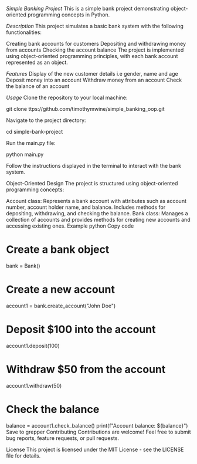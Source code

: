 *Simple Banking Project*
This is a simple bank project demonstrating object-oriented programming concepts in Python.

*Description*
This project simulates a basic bank system with the following functionalities:

Creating bank accounts for customers
Depositing and withdrawing money from accounts
Checking the account balance
The project is implemented using object-oriented programming principles, with each bank account represented as an object.

*Features*
Display of the new customer details i.e gender, name and age
Deposit money into an account
Withdraw money from an account
Check the balance of an account

*Usage*
Clone the repository to your local machine:

git clone ttps://github.com/timothymwine/simple_banking_oop.git

Navigate to the project directory:

cd simple-bank-project

Run the main.py file:

python main.py

Follow the instructions displayed in the terminal to interact with the bank system.

Object-Oriented Design
The project is structured using object-oriented programming concepts:

Account class: Represents a bank account with attributes such as account number, account holder name, and balance. Includes methods for depositing, withdrawing, and checking the balance.
Bank class: Manages a collection of accounts and provides methods for creating new accounts and accessing existing ones.
Example
python
Copy code
# Create a bank object
bank = Bank()

# Create a new account
account1 = bank.create_account("John Doe")

# Deposit $100 into the account
account1.deposit(100)

# Withdraw $50 from the account
account1.withdraw(50)

# Check the balance
balance = account1.check_balance()
print(f"Account balance: ${balance}")
Save to grepper
Contributing
Contributions are welcome! Feel free to submit bug reports, feature requests, or pull requests.

License
This project is licensed under the MIT License - see the LICENSE file for details.

